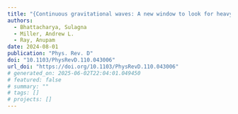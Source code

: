 ```yaml
---
title: "{Continuous gravitational waves: A new window to look for heavy nonannihilating dark matter}"
authors:
  - Bhattacharya, Sulagna
  - Miller, Andrew L.
  - Ray, Anupam
date: 2024-08-01
publication: "Phys. Rev. D"
doi: "10.1103/PhysRevD.110.043006"
url_doi: "https://doi.org/10.1103/PhysRevD.110.043006"
# generated_on: 2025-06-02T22:04:01.049450
# featured: false
# summary: ""
# tags: []
# projects: []
---
```

